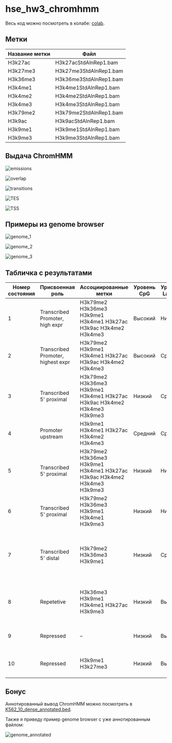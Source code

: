 # hse_hw3_chromhmm

Весь код можно посмотреть в колабе: [colab](https://colab.research.google.com/drive/1y0aLkZlzkIbgDFhrydQqk0DvtGwmtJJb?usp=sharing).

## Метки

| Название метки | Файл                   |
|----------------|------------------------|
| H3k27ac        | H3k27acStdAlnRep1.bam  |
| H3k27me3       | H3k27me3StdAlnRep1.bam |
| H3k36me3       | H3k36me3StdAlnRep1.bam |
| H3k4me1        | H3k4me1StdAlnRep1.bam  |
| H3k4me2        | H3k4me2StdAlnRep1.bam  |
| H3k4me3        | H3k4me3StdAlnRep1.bam  |
| H3k79me2       | H3k79me2StdAlnRep1.bam |
| H3k9ac         | H3k9acStdAlnRep1.bam   |
| H3k9me1        | H3k9me1StdAlnRep1.bam  |
| H3k9me3        | H3k9me3StdAlnRep1.bam  |

## Выдача ChromHMM

![emissions](chromhmmOutput/emissions_10.png)

![overlap](chromhmmOutput/K562_10_overlap.png)

![transitions](chromhmmOutput/transitions_10.png)

![TES](chromhmmOutput/K562_10_RefSeqTES_neighborhood.png)

![TSS](chromhmmOutput/K562_10_RefSeqTSS_neighborhood.png)

## Примеры из genome browser

![genome_1](resources/genome_1.jpg)

![genome_2](resources/genome_2.jpg)

![genome_3](resources/genome_3.jpg)

## Табличка с результатами

| Номер состояния | Присвоенная роль                   | Ассоциированные метки                                                    | Уровень CpG | Уровень Lamina | Другое                                                         |
|-----------------|------------------------------------|--------------------------------------------------------------------------|-------------|----------------|----------------------------------------------------------------|
|               1 | Transcribed Promoter, high expr    | H3k79me2 H3k36me3 H3k9me1 H3k4me1 H3k27ac H3k9ac H3k4me2 H3k4me3         | Высокий     | Низкий         |                                                                |
|               2 | Transcribed Promoter, highest expr | H3k79me2 H3k9me1 H3k4me1 H3k27ac H3k9ac H3k4me2 H3k4me3                  | Высокий     | Средний        |                                                                |
|               3 | Transcribed 5' proximal            | H3k79me2 H3k36me3 H3k9me1 H3k4me1 H3k27ac H3k9ac H3k4me2 H3k4me3 H3k9me3 | Низкий      | Средний        | Низкий процент от генома, низкий TSS                           |
|               4 | Promoter upstream                  | H3k9me1 H3k4me1 H3k27ac H3k4me2 H3k4me3                                  | Средний     | Средний        |                                                                |
|               5 | Transcribed 5' proximal            | H3k79me2 H3k36me3 H3k9me1 H3k4me1 H3k27ac H3k9ac H3k4me2 H3k4me3 H3k9me3 | Низкий      | Низкий         | Часто находится на гене                                        |
|               6 | Transcribed 5' proximal            | H3k79me2 H3k36me3 H3k9me1 H3k4me1 H3k9me3                                | Низкий      | Низкий         | Часто находится на гене                                        |
|               7 | Transcribed 5' distal              | H3k79me2 H3k36me3 H3k9me1                                                | Низкий      | Средний        | Часто находится на гене, занимает видимый процент всего генома |
|               8 | Repetetive                         | H3k36me3 H3k9me1 H3k4me1 H3k27ac H3k9me3                                 | Низкий      | Высокий        | Низкий процент от генома, низкий TSS                           |
|               9 | Repressed                          | –                                                                        | Низкий      | Высокий        | Очень высокий процент от генома                                |
|              10 | Repressed                          | H3k9me1 H3k27me3                                                         | Низкий      | Высокий        | Очень высокий процент от генома                                |

## Бонус

Аннотированный вывод ChromHMM можно посмотреть в [K562_10_dense_annotated.bed](K562_10_dense_annotated.bed).

Также я приведу пример genome browser с уже аннотированным файлом:

![genome_annotated](resources/genome_annotated.jpg)
